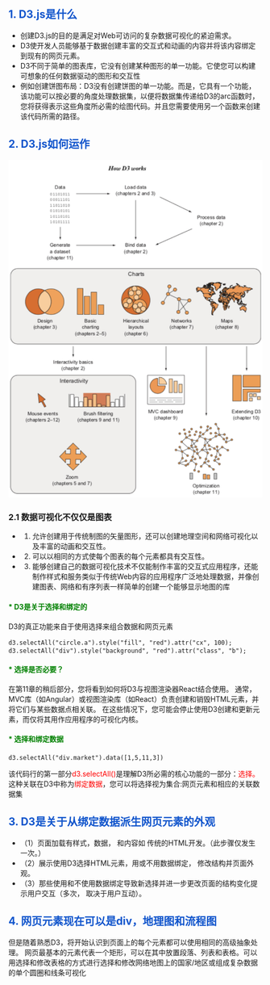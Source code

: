 ## <font style='color:#1155CC'>1. D3.js是什么</font>

* 创建D3.js的目的是满足对Web可访问的复杂数据可视化的紧迫需求。
* D3使开发人员能够基于数据创建丰富的交互式和动画的内容并将该内容绑定到现有的网页元素。
* D3不同于简单的图表库，它没有创建某种图形的单一功能。它使您可以构建可想象的任何数据驱动的图形和交互性
* 例如创建饼图布局：D3没有创建饼图的单一功能。而是，它具有一个功能，该功能可以按必要的角度处理数据集，以便将数据集传递给D3的arc函数时，您将获得表示这些角度所必需的绘图代码。并且您需要使用另一个函数来创建该代码所需的路径。

## <font style='color:#1155CC'>2. D3.js如何运作</font>

![PNG](/asset/img/d3-1.png)

### 2.1 数据可视化不仅仅是图表
- 1) 允许创建用于传统制图的矢量图形，还可以创建地理空间和网络可视化以及丰富的动画和交互性。
- 2) 可以以相同的方式使每个图表的每个元素都具有交互性。
- 3) 能够创建自己的数据可视化技术不仅能制作丰富的交互式应用程序，还能制作样式和服务类似于传统Web内容的应用程序广泛地处理数据，并像创建图表、网络和有序列表一样简单的创建一个能够显示地图的库

#### <font style='color:green'>* D3是关于选择和绑定的</font>
D3的真正功能来自于使用选择来组合数据和网页元素
````
d3.selectAll("circle.a").style("fill", "red").attr("cx", 100);
d3.selectAll("div").style("background", "red").attr("class", "b");
````

#### <font style='color:green'>* 选择是否必要？</font>
在第11章的稍后部分，您将看到如何将D3与视图渲染器React结合使用。 通常，MVC库（如Angular）或视图渲染库（如React）负责创建和销毁HTML元素，并将它们与某些数据点相关联。 在这些情况下，您可能会停止使用D3创建和更新元素，而仅将其用作应用程序的可视化内核。

#### <font style='color:green'>* 选择和绑定数据</font>
````
d3.selectAll("div.market").data([1,5,11,3])
````
该代码行的第一部分<font style='color:red'>d3.selectAll()</font>是理解D3所必需的核心功能的一部分：<font style='color:red'>选择。</font>
这种关联在D3中称为<font style='color:red'>绑定数据</font>，您可以将选择视为集合:网页元素和相应的关联数据集

## <font style='color:#1155CC'>3. D3是关于从绑定数据派生网页元素的外观</font>
- （1）页面加载有样式，数据， 和内容如 传统的HTML开发。（此步骤仅发生一次。）
- （2）展示使用D3选择HTML元素，用或不用数据绑定， 修改结构并页面外观。
- （3）那些使用和不使用数据绑定导致新选择并进一步更改页面的结构变化提示用户交互（多次， 取决于用户互动）。

## <font style='color:#1155CC'>4. 网页元素现在可以是div，地理图和流程图</font>
 但是随着熟悉D3，将开始认识到页面上的每个元素都可以使用相同的高级抽象处理。 网页最基本的元素代表一个矩形，可以在其中放置段落、列表和表格。可以用选择和修改表格的方式进行选择和修改网络地图上的国家/地区或组成复杂数据的单个圆圈和线条可视化
